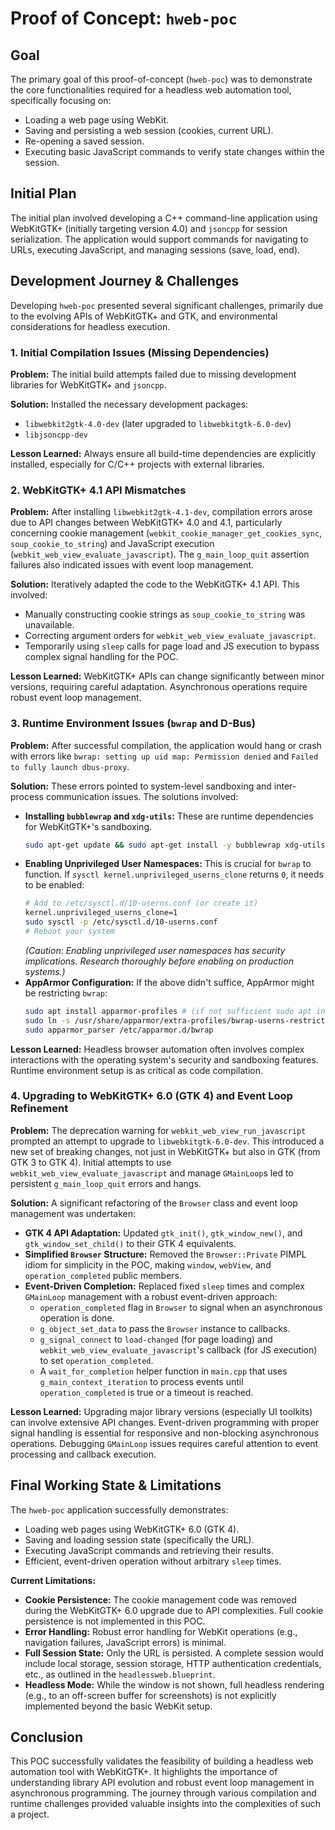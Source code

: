 # Proof of Concept: `hweb-poc`

## Goal

The primary goal of this proof-of-concept (`hweb-poc`) was to demonstrate the core functionalities required for a headless web automation tool, specifically focusing on:

*   Loading a web page using WebKit.
*   Saving and persisting a web session (cookies, current URL).
*   Re-opening a saved session.
*   Executing basic JavaScript commands to verify state changes within the session.

## Initial Plan

The initial plan involved developing a C++ command-line application using WebKitGTK+ (initially targeting version 4.0) and `jsoncpp` for session serialization. The application would support commands for navigating to URLs, executing JavaScript, and managing sessions (save, load, end).

## Development Journey & Challenges

Developing `hweb-poc` presented several significant challenges, primarily due to the evolving APIs of WebKitGTK+ and GTK, and environmental considerations for headless execution.

### 1. Initial Compilation Issues (Missing Dependencies)

**Problem:** The initial build attempts failed due to missing development libraries for WebKitGTK+ and `jsoncpp`.

**Solution:** Installed the necessary development packages:

*   `libwebkit2gtk-4.0-dev` (later upgraded to `libwebkitgtk-6.0-dev`)
*   `libjsoncpp-dev`

**Lesson Learned:** Always ensure all build-time dependencies are explicitly installed, especially for C/C++ projects with external libraries.

### 2. WebKitGTK+ 4.1 API Mismatches

**Problem:** After installing `libwebkit2gtk-4.1-dev`, compilation errors arose due to API changes between WebKitGTK+ 4.0 and 4.1, particularly concerning cookie management (`webkit_cookie_manager_get_cookies_sync`, `soup_cookie_to_string`) and JavaScript execution (`webkit_web_view_evaluate_javascript`). The `g_main_loop_quit` assertion failures also indicated issues with event loop management.

**Solution:** Iteratively adapted the code to the WebKitGTK+ 4.1 API. This involved:

*   Manually constructing cookie strings as `soup_cookie_to_string` was unavailable.
*   Correcting argument orders for `webkit_web_view_evaluate_javascript`.
*   Temporarily using `sleep` calls for page load and JS execution to bypass complex signal handling for the POC.

**Lesson Learned:** WebKitGTK+ APIs can change significantly between minor versions, requiring careful adaptation. Asynchronous operations require robust event loop management.

### 3. Runtime Environment Issues (`bwrap` and D-Bus)

**Problem:** After successful compilation, the application would hang or crash with errors like `bwrap: setting up uid map: Permission denied` and `Failed to fully launch dbus-proxy`.

**Solution:** These errors pointed to system-level sandboxing and inter-process communication issues. The solutions involved:

*   **Installing `bubblewrap` and `xdg-utils`:** These are runtime dependencies for WebKitGTK+'s sandboxing.
    ```bash
    sudo apt-get update && sudo apt-get install -y bubblewrap xdg-utils
    ```
*   **Enabling Unprivileged User Namespaces:** This is crucial for `bwrap` to function. If `sysctl kernel.unprivileged_userns_clone` returns `0`, it needs to be enabled:
    ```bash
    # Add to /etc/sysctl.d/10-userns.conf (or create it)
    kernel.unprivileged_userns_clone=1
    sudo sysctl -p /etc/sysctl.d/10-userns.conf
    # Reboot your system
    ```
    *(Caution: Enabling unprivileged user namespaces has security implications. Research thoroughly before enabling on production systems.)*
*   **AppArmor Configuration:** If the above didn't suffice, AppArmor might be restricting `bwrap`:
    ```bash
    sudo apt install apparmor-profiles # (if not sufficient sudo apt install apparmor-profiles-extra)
    sudo ln -s /usr/share/apparmor/extra-profiles/bwrap-userns-restrict /etc/apparmor.d/bwrap
    sudo apparmor_parser /etc/apparmor.d/bwrap
    ```

**Lesson Learned:** Headless browser automation often involves complex interactions with the operating system's security and sandboxing features. Runtime environment setup is as critical as code compilation.

### 4. Upgrading to WebKitGTK+ 6.0 (GTK 4) and Event Loop Refinement

**Problem:** The deprecation warning for `webkit_web_view_run_javascript` prompted an attempt to upgrade to `libwebkitgtk-6.0-dev`. This introduced a new set of breaking changes, not just in WebKitGTK+ but also in GTK (from GTK 3 to GTK 4). Initial attempts to use `webkit_web_view_evaluate_javascript` and manage `GMainLoop`s led to persistent `g_main_loop_quit` errors and hangs.

**Solution:** A significant refactoring of the `Browser` class and event loop management was undertaken:

*   **GTK 4 API Adaptation:** Updated `gtk_init()`, `gtk_window_new()`, and `gtk_window_set_child()` to their GTK 4 equivalents.
*   **Simplified `Browser` Structure:** Removed the `Browser::Private` PIMPL idiom for simplicity in the POC, making `window`, `webView`, and `operation_completed` public members.
*   **Event-Driven Completion:** Replaced fixed `sleep` times and complex `GMainLoop` management with a robust event-driven approach:
    *   `operation_completed` flag in `Browser` to signal when an asynchronous operation is done.
    *   `g_object_set_data` to pass the `Browser` instance to callbacks.
    *   `g_signal_connect` to `load-changed` (for page loading) and `webkit_web_view_evaluate_javascript`'s callback (for JS execution) to set `operation_completed`.
    *   A `wait_for_completion` helper function in `main.cpp` that uses `g_main_context_iteration` to process events until `operation_completed` is true or a timeout is reached.

**Lesson Learned:** Upgrading major library versions (especially UI toolkits) can involve extensive API changes. Event-driven programming with proper signal handling is essential for responsive and non-blocking asynchronous operations. Debugging `GMainLoop` issues requires careful attention to event processing and callback execution.

## Final Working State & Limitations

The `hweb-poc` application successfully demonstrates:

*   Loading web pages using WebKitGTK+ 6.0 (GTK 4).
*   Saving and loading session state (specifically the URL).
*   Executing JavaScript commands and retrieving their results.
*   Efficient, event-driven operation without arbitrary `sleep` times.

**Current Limitations:**

*   **Cookie Persistence:** The cookie management code was removed during the WebKitGTK+ 6.0 upgrade due to API complexities. Full cookie persistence is not implemented in this POC.
*   **Error Handling:** Robust error handling for WebKit operations (e.g., navigation failures, JavaScript errors) is minimal.
*   **Full Session State:** Only the URL is persisted. A complete session would include local storage, session storage, HTTP authentication credentials, etc., as outlined in the `headlessweb.blueprint`.
*   **Headless Mode:** While the window is not shown, full headless rendering (e.g., to an off-screen buffer for screenshots) is not explicitly implemented beyond the basic WebKit setup.

## Conclusion

This POC successfully validates the feasibility of building a headless web automation tool with WebKitGTK+. It highlights the importance of understanding library API evolution and robust event loop management in asynchronous programming. The journey through various compilation and runtime challenges provided valuable insights into the complexities of such a project.
